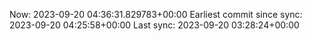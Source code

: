 Now: 2023-09-20 04:36:31.829783+00:00 Earliest commit since sync: 2023-09-20 04:25:58+00:00 Last sync: 2023-09-20 03:28:24+00:00
